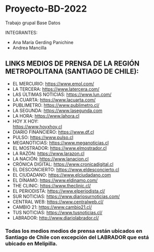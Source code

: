 # Proyecto-BD-2022
Trabajo grupal Base Datos

INTEGRANTES:
- Ana María Gerding Panichine
- Andrea Mancilla

## LINKS MEDIOS DE PRENSA DE LA REGIÓN METROPOLITANA (SANTIAGO DE CHILE):

- EL MERCURIO: 
    https://www.emol.com/
- LA TERCERA:
    https://www.latercera.com/
- LAS ÚLTIMAS NOTICIAS:
    https://www.lun.com/
- LA CUARTA:
    https://www.lacuarta.com/
- PUBLIMETRO:
    https://www.publimetro.cl/
- LA SEGUNDA:
    https://www.lasegunda.com
- LA HORA:
    https://www.lahora.cl
- HOY X HOY:	
    https://www.hoyxhoy.cl
- DIARIO FINANCIERO:
    https://www.df.cl
- PULSO:
    https://www.pulso.cl
- MEGANOTICIAS:
    https://www.meganoticias.cl
- EL MOSTRADOR:
    https://www.elmostrador.cl
- LA RAZÓN:
    https://www.larazon.cl
- LA NACIÓN:
    https://www.lanacion.cl
- CRÓNICA DIGITAL:
    https://www.cronicadigital.cl
- EL DESCONCIERTO:
    https://www.eldesconcierto.cl
- EL CIUDADANO:
    https://www.elciudadano.com
- EL DÍNAMO:
    https://www.eldinamo.com/
- THE CLINIC:
    https://www.theclinic.cl/
- EL PERIODISTA:
    https://www.elperiodista.cl/
- SUR NOTICIAS:
    https://www.diariosurnoticias.com/
- CENTRAL WEB:
    https://www.centralweb.cl/
- CAMBIO 21:
    https://www.cambio21.cl/
- TUS NOTICIAS:
    https://www.tusnoticias.cl/
- LABRADOR:
    http://www.diariolabrador.cl/

### Todas los medios medios de prensa están ubicados en Santiago de Chile con excepción del LABRADOR que está ubicado en Melipilla.  


